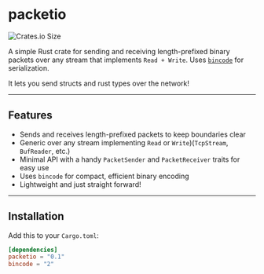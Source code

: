 # packetio
![Crates.io Size](https://img.shields.io/crates/size/packetio)

A simple Rust crate for sending and receiving length-prefixed binary packets over any stream
that implements `Read + Write`. Uses [`bincode`](https://crates.io/crates/bincode) for serialization.

It lets you send structs and rust types over the network!

---

## Features

- Sends and receives length-prefixed packets to keep boundaries clear
- Generic over any stream implementing `Read` or `Write`)(`TcpStream`, `BufReader`, etc.)
- Minimal API with a handy `PacketSender` and `PacketReceiver` traits for easy use
- Uses `bincode` for compact, efficient binary encoding
- Lightweight and just straight forward!

---

## Installation

Add this to your `Cargo.toml`:

```toml
[dependencies]
packetio = "0.1"
bincode = "2"
